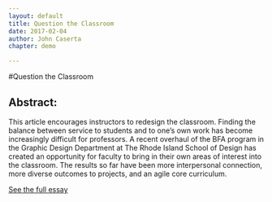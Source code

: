 ```yaml
---
layout: default
title: Question the Classroom
date: 2017-02-04
author: John Caserta
chapter: demo

---
```


#Question the Classroom

## Abstract:
This article encourages instructors to redesign the classroom. Finding the balance between service to students and to one’s own work has become increasingly difficult for professors. A recent overhaul of the BFA program in the Graphic Design Department at The Rhode Island School of Design has created an opportunity for faculty to bring in their own areas of interest into the classroom. The results so far have been more interpersonal connection, more diverse outcomes to projects, and an agile core curriculum.

[See the full essay](http://www.tandfonline.com/doi/abs/10.1080/17547075.2017.1280265)
